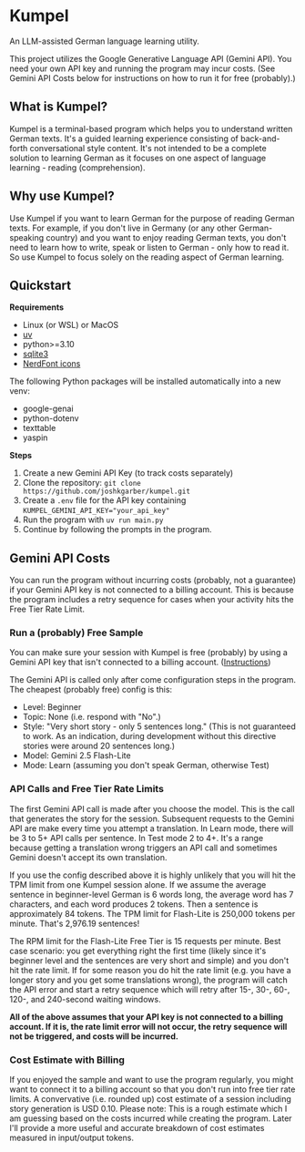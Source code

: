 # Kumpel

An LLM-assisted German language learning utility.

This project utilizes the Google Generative Language API (Gemini API). You need your own API key and running the program may incur costs. (See Gemini API Costs below for instructions on how to run it for free (probably).)

## What is Kumpel?

Kumpel is a terminal-based program which helps you to understand written German texts. It's a guided learning experience consisting of back-and-forth conversational style content. It's not intended to be a complete solution to learning German as it focuses on one aspect of language learning - reading (comprehension).

## Why use Kumpel?

Use Kumpel if you want to learn German for the purpose of reading German texts. For example, if you don't live in Germany (or any other German-speaking country) and you want to enjoy reading German texts, you don't need to learn how to write, speak or listen to German - only how to read it. So use Kumpel to focus solely on the reading aspect of German learning.

## Quickstart

**Requirements**

- Linux (or WSL) or MacOS
- [uv](https://docs.astral.sh/uv/)
- python>=3.10
- [sqlite3](https://sqlite.org/index.html)
- [NerdFont icons](https://www.nerdfonts.com/font-downloads)

The following Python packages will be installed automatically into a new venv:

- google-genai
- python-dotenv
- texttable
- yaspin

**Steps**

1. Create a new Gemini API Key (to track costs separately)
2. Clone the repository: `git clone https://github.com/joshkgarber/kumpel.git`
3. Create a `.env` file for the API key containing `KUMPEL_GEMINI_API_KEY="your_api_key"`
4. Run the program with `uv run main.py`
5. Continue by following the prompts in the program.

## Gemini API Costs

You can run the program without incurring costs (probably, not a guarantee) if your Gemini API key is not connected to a billing account. This is because the program includes a retry sequence for cases when your activity hits the Free Tier Rate Limit.

### Run a (probably) Free Sample

You can make sure your session with Kumpel is free (probably) by using a Gemini API key that isn't connected to a billing account. ([Instructions](https://gemini.google.com/share/ce0701b3d1fb))

The Gemini API is called only after come configuration steps in the program. The cheapest (probably free) config is this:

- Level: Beginner
- Topic: None (i.e. respond with "No".)
- Style: "Very short story - only 5 sentences long." (This is not guaranteed to work. As an indication, during development without this directive stories were around 20 sentences long.)
- Model: Gemini 2.5 Flash-Lite
- Mode: Learn (assuming you don't speak German, otherwise Test)

### API Calls and Free Tier Rate Limits

The first Gemini API call is made after you choose the model. This is the call that generates the story for the session. Subsequent requests to the Gemini API are make every time you attempt a translation. In Learn mode, there will be 3 to 5+ API calls per sentence. In Test mode 2 to 4+. It's a range because getting a translation wrong triggers an API call and sometimes Gemini doesn't accept its own translation.

If you use the config described above it is highly unlikely that you will hit the TPM limit from one Kumpel session alone. If we assume the average sentence in beginner-level German is 6 words long, the average word has 7 characters, and each word produces 2 tokens. Then a sentence is approximately 84 tokens. The TPM limit for Flash-Lite is 250,000 tokens per minute. That's 2,976.19 sentences!

The RPM limit for the Flash-Lite Free Tier is 15 requests per minute. Best case scenario: you get everything right the first time (likely since it's beginner level and the sentences are very short and simple) and you don't hit the rate limit. If for some reason you do hit the rate limit (e.g. you have a longer story and you get some translations wrong), the program will catch the API error and start a retry sequence which will retry after 15-, 30-, 60-, 120-, and 240-second waiting windows.

**All of the above assumes that your API key is not connected to a billing account. If it is, the rate limit error will not occur, the retry sequence will not be triggered, and costs will be incurred.**

### Cost Estimate with Billing

If you enjoyed the sample and want to use the program regularly, you might want to connect it to a billing account so that you don't run into free tier rate limits. A convervative (i.e. rounded up) cost estimate of a session including story generation is USD 0.10. Please note: This is a rough estimate which I am guessing based on the costs incurred while creating the program. Later I'll provide a more useful and accurate breakdown of cost estimates measured in input/output tokens.
